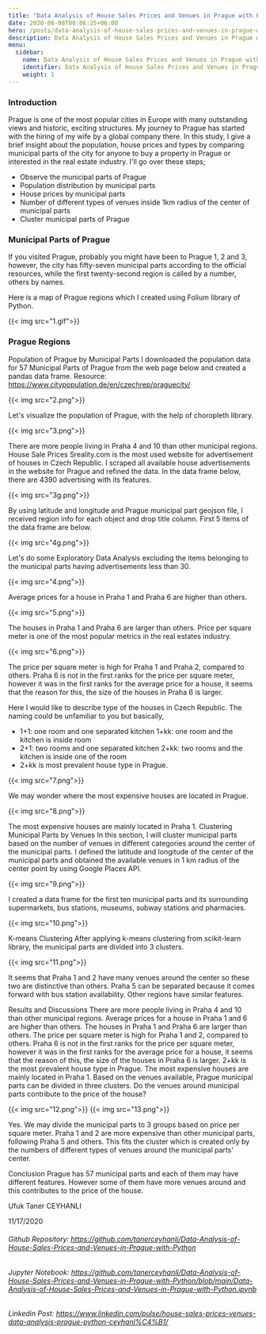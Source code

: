 ```yaml
---
title: "Data Analysis of House Sales Prices and Venues in Prague with Python"
date: 2020-08-08T08:06:25+06:00
hero: /posts/data-analysis-of-house-sales-prices-and-venues-in-prague-with-python/prague.jpg
description: Data Analysis of House Sales Prices and Venues in Prague with Python
menu:
  sidebar:
    name: Data Analysis of House Sales Prices and Venues in Prague with Python
    identifier: Data Analysis of House Sales Prices and Venues in Prague with Python
    weight: 1
---
```


### Introduction

Prague is one of the most popular cities in Europe with many outstanding views and historic, exciting structures. My journey to Prague has started with the hiring of my wife by a global company there. In this study, I give a brief insight about the population, house prices and types by comparing municipal parts of the city for anyone to buy a property in Prague or interested in the real estate industry. I'll go over these steps;

- Observe the municipal parts of Prague
- Population distribution by municipal parts
- House prices by municipal parts
- Number of different types of venues inside 1km radius of the center of municipal parts
- Cluster municipal parts of Prague

### Municipal Parts of Prague
If you visited Prague, probably you might have been to Prague 1, 2 and 3, however, the city has fifty-seven municipal parts according to the official resources, while the first twenty-second region is called by a number, others by names.

Here is a map of Prague regions which I created using Folium library of Python.


{{< img src="1.gif">}}


### Prague Regions

Population of Prague by Municipal Parts
I downloaded the population data for 57 Municipal Parts of Prague from the web page below and created a pandas data frame. Resource: https://www.citypopulation.de/en/czechrep/praguecity/


{{< img src="2.png">}}


Let's visualize the population of Prague, with the help of choropleth library.


{{< img src="3.png">}}


There are more people living in Praha 4 and 10 than other municipal regions.
House Sale Prices
Sreality.com is the most used website for advertisement of houses in Czech Republic. I scraped all available house advertisements in the website for Prague and refined the data. In the data frame below, there are 4390 advertising with its features.


{{< img src="3g.png">}}


By using latitude and longitude and Prague municipal part geojson file, I received region info for each object and drop title column. First 5 items of the data frame are below.


{{< img src="4g.png">}}


Let's do some Exploratory Data Analysis excluding the items belonging to the municipal parts having advertisements less than 30.


{{< img src="4.png">}}


Average prices for a house in Praha 1 and Praha 6 are higher than others.


{{< img src="5.png">}}


The houses in Praha 1 and Praha 6 are larger than others.
Price per square meter is one of the most popular metrics in the real estates industry.


{{< img src="6.png">}}


The price per square meter is high for Praha 1 and Praha 2, compared to others.
Praha 6 is not in the first ranks for the price per square meter, however it was in the first ranks for the average price for a house, it seems that the reason for this, the size of the houses in Praha 6 is larger.

Here I would like to describe type of the houses in Czech Republic. The naming could be unfamiliar to you but basically,

- 1+1: one room and one separated kitchen 1+kk: one room and the kitchen is inside room 
- 2+1: two rooms and one separated kitchen 2+kk: two rooms and the kitchen is inside one of the room
- 2+kk is most prevalent house type in Prague.


{{< img src="7.png">}}


We may wonder where the most expensive houses are located in Prague.


{{< img src="8.png">}}


The most expensive houses are mainly located in Praha 1.
Clustering Municipal Parts by Venues
In this section, I will cluster municipal parts based on the number of venues in different categories around the center of the municipal parts. I defined the latitude and longitude of the center of the municipal parts and obtained the available venues in 1 km radius of the center point by using Google Places API.


{{< img src="9.png">}}


I created a data frame for the first ten municipal parts and its surrounding supermarkets, bus stations, museums, subway stations and pharmacies.


{{< img src="10.png">}}


K-means Clustering
After applying k-means clustering from scikit-learn library, the municipal parts are divided into 3 clusters.


{{< img src="11.png">}}


It seems that Praha 1 and 2 have many venues around the center so these two are distinctive than others. Praha 5 can be separated because it comes forward with bus station availability. Other regions have similar features.

Results and Discussions
There are more people living in Praha 4 and 10 than other municipal regions.
Average prices for a house in Praha 1 and 6 are higher than others.
The houses in Praha 1 and Praha 6 are larger than others.
The price per square meter is high for Praha 1 and 2, compared to others.
Praha 6 is not in the first ranks for the price per square meter, however it was in the first ranks for the average price for a house, it seems that the reason of this, the size of the houses in Praha 6 is larger.
2+kk is the most prevalent house type in Prague.
The most expensive houses are mainly located in Praha 1.
Based on the venues available, Prague municipal parts can be divided in three clusters.
Do the venues around municipal parts contribute to the price of the house?

{{< img src="12.png">}}
{{< img src="13.png">}}

Yes. We may divide the municipal parts to 3 groups based on price per square meter. Praha 1 and 2 are more expensive than other municipal parts, following Praha 5 and others. This fits the cluster which is created only by the numbers of different types of venues around the municipal parts' center.

Conclusion
Prague has 57 municipal parts and each of them may have different features. However some of them have more venues around and this contributes to the price of the house.

Ufuk Taner CEYHANLI

11/17/2020

###### Github Repository: https://github.com/tanerceyhanli/Data-Analysis-of-House-Sales-Prices-and-Venues-in-Prague-with-Python
###### Jupyter Notebook: https://github.com/tanerceyhanli/Data-Analysis-of-House-Sales-Prices-and-Venues-in-Prague-with-Python/blob/main/Data-Analysis-of-House-Sales-Prices-and-Venues-in-Prague-with-Python.ipynb
###### Linkedin Post: https://www.linkedin.com/pulse/house-sales-prices-venues-data-analysis-prague-python-ceyhanl%C4%B1/
